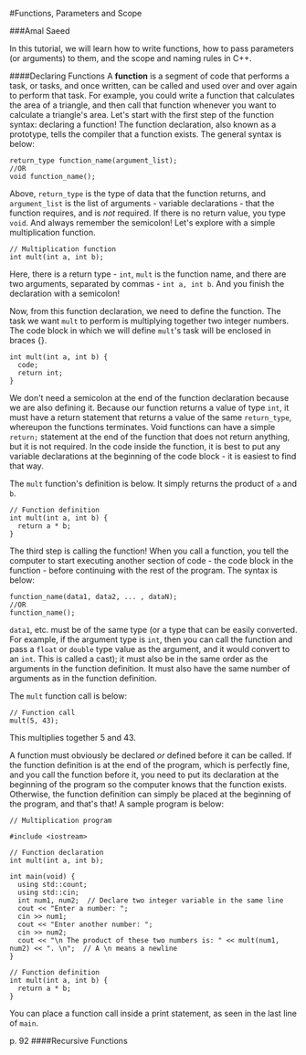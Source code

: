 #Functions, Parameters and Scope

###Amal Saeed


In this tutorial, we will learn how to write functions, how to pass parameters (or arguments) to them, and the scope and naming rules in C++.


####Declaring Functions
A **function** is a segment of code that performs a task, or tasks, and once written, can be called and used over and over again to perform that task. For example, you could write a function that calculates the area of a triangle, and then call that function whenever you want to calculate a triangle's area. Let's start with the first step of the function syntax: declaring a function! The function declaration, also known as a prototype, tells the compiler that a function exists. The general syntax is below:
```
return_type function_name(argument_list);
//OR
void function_name();
```
Above, `return_type` is the type of data that the function returns, and `argument_list` is the list of arguments - variable declarations - that the function requires, and is *not* required. If there is no return value, you type `void`. And always remember the semicolon! Let's explore with a simple multiplication function.
```
// Multiplication function
int mult(int a, int b);
```
Here, there is a return type - `int`, `mult` is the function name, and there are two arguments, separated by commas - `int a, int b`. And you finish the declaration with a semicolon! 

Now, from this function declaration, we need to define the function. The task we want `mult` to perform is multiplying together two integer numbers. The code block in which we will define `mult`'s task will be enclosed in braces {}. 
```
int mult(int a, int b) {
  code;
  return int;
}
```
We don't need a semicolon at the end of the function declaration because we are also defining it. Because our function returns a value of type `int`, it must have a return statement that returns a value of the same `return_type`, whereupon the functions terminates. Void functions can have a simple `return;` statement at the end of the function that does not return anything, but it is not required. In the code inside the function, it is best to put any variable declarations at the beginning of the code block - it is easiest to find that way.

The `mult` function's definition is below. It simply returns the product of `a` and `b`. 
```
// Function definition
int mult(int a, int b) {
  return a * b;
}
```

The third step is calling the function! When you call a function, you tell the computer to start executing another section of code - the code block in the function - before continuing with the rest of the program. The syntax is below:
```
function_name(data1, data2, ... , dataN);
//OR
function_name();
```
`data1`, etc. must be of the same type (or a type that can be easily converted. For example, if the argument type is `int`, then you can call the function and pass a `float` or `double` type value as the argument, and it would convert to an `int`. This is called a cast); it must also be in the same order as the arguments in the function definition. It must also have the same number of arguments as in the function definition. 

The `mult` function call is below:
```
// Function call
mult(5, 43);
```
This multiplies together 5 and 43.

A function must obviously be declared *or* defined before it can be called. If the function definition is at the end of the program, which is perfectly fine, and you call the function before it, you need to put its declaration at the beginning of the program so the computer knows that the function exists. Otherwise, the function definition can simply be placed at the beginning of the program, and that's that! A sample program is below:
```
// Multiplication program

#include <iostream>

// Function declaration
int mult(int a, int b);

int main(void) {
  using std::count;
  using std::cin;
  int num1, num2;  // Declare two integer variable in the same line
  cout << "Enter a number: ";
  cin >> num1;
  cout << "Enter another number: ";
  cin >> num2;
  cout << "\n The product of these two numbers is: " << mult(num1, num2) << ". \n";  // A \n means a newline
}

// Function definition
int mult(int a, int b) {
  return a * b;
}
```
You can place a function call inside a print statement, as seen in the last line of `main`.

p. 92
####Recursive Functions


